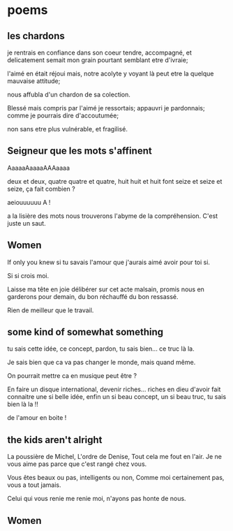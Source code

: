 # poems

## les chardons

je rentrais en confiance dans son coeur tendre, 
accompagné,
et delicatement semait mon grain pourtant semblant etre d'ivraie;

l'aimé en était réjoui mais,
notre acolyte y voyant là peut etre la quelque mauvaise attitude;

nous affubla d'un chardon de sa colection.

Blessé mais compris par l'aimé je ressortais;
appauvri je pardonnais;
comme je pourrais dire d'accoutumée;

non sans etre plus vulnérable, et fragilisé.

## Seigneur que les mots s'affinent

AaaaaAaaaaAAAaaaa

deux et deux, quatre
quatre et quatre, huit
huit et huit font seize
et seize et seize, ça fait combien ?

aeiouuuuuu A !

a la lisière des mots nous trouverons l'abyme de la compréhension.
C'est juste un saut.

## Women

If only you knew
si tu savais l'amour que j'aurais aimé avoir pour toi si.

Si si crois moi.

Laisse ma tête en joie délibérer sur cet acte malsain,
promis nous en garderons pour demain,
du bon réchauffé du bon ressassé.

Rien de meilleur que le travail.

## some kind of somewhat something

tu sais cette idée, ce concept, pardon, tu sais bien...
ce truc là la.

Je sais bien que ca va pas changer le monde,
mais quand même. 

On pourrait mettre ca en musique peut être ?

En faire un disque international,
devenir riches...
riches en dieu d'avoir fait connaitre une si belle idée,
enfin un si beau concept, 
un si beau truc, 
tu sais bien là la !!

de l'amour en boite !


## the kids aren't alright

La poussière de Michel,
L'ordre de Denise, 
Tout cela me fout en l'air.
Je ne vous aime pas parce que c'est rangé chez vous.

Vous êtes beaux ou pas, 
intelligents ou non,
Comme moi certainement pas, 
vous a tout jamais.

Celui qui vous renie me renie moi,
n'ayons pas honte de nous.

## Women

